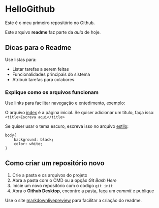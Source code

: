 # HelloGithub
Este é o meu primeiro repositório no Github.

Este arquivo __readme__ faz parte da _aula_ de hoje.

## Dicas para o Readme
Use listas para:
- Listar tarefas a serem feitas
- Funcionalidades principais do sistema
- Atribuir tarefas para colabores

### Explique como os arquivos funcionam
Use links para facilitar navegação e entedimento, exemplo:

O arquivo [index](./index.html) é a página inicial.
Se quiser adicionar um título, faça isso: ``<title>Escreva aqui</title>``

Se quiser usar o tema escuro, escreva isso no arquivo [estilo](./estilo.css):
```
body{
    background: black;
    color: white;
}
```

## Como criar um repositório novo
1. Crie a pasta e os arquivos do projeto
2. Abra a pasta com o CMD ou a opção _Git Bash Here_
3. Inicie um novo repositório com o código ``git init``
4. Abra o __Github Desktop__, encontre a pasta, faça um _commit_ e publique

Use o site [markdownlivepreview](https://markdownlivepreview.com) para facilitar a criação do readme.












